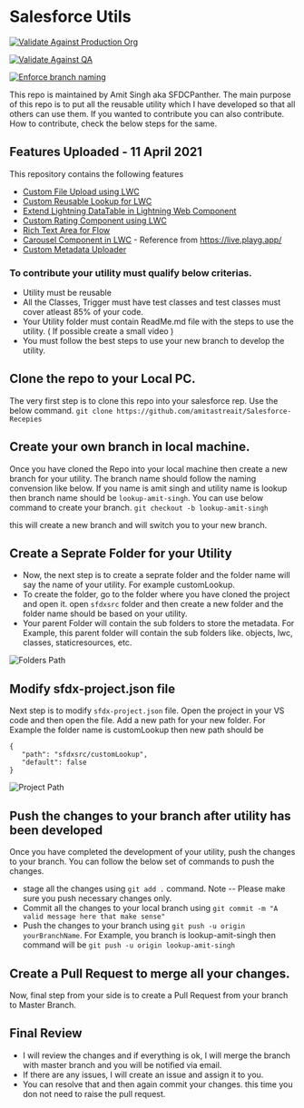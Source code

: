 # Salesforce Utils

[![Validate Against Production Org](https://github.com/amitastreait/Salesforce-Short-Hands/actions/workflows/salesforce-dx-master.yml/badge.svg?branch=master)](https://github.com/amitastreait/Salesforce-Short-Hands/actions/workflows/salesforce-dx-master.yml)

[![Validate Against QA](https://github.com/amitastreait/Salesforce-Short-Hands/actions/workflows/ci-push.yml/badge.svg)](https://github.com/amitastreait/Salesforce-Short-Hands/actions/workflows/ci-push.yml)

[![Enforce branch naming](https://github.com/amitastreait/Salesforce-Short-Hands/actions/workflows/branch-naming.yml/badge.svg)](https://github.com/amitastreait/Salesforce-Short-Hands/actions/workflows/branch-naming.yml)

This repo is maintained by Amit Singh aka SFDCPanther. The main purpose of this repo is to put all the reusable utility which I have developed so that all others can use them. If you wanted to contribute you can also contribute. How to contribute, check the below steps for the same.

## Features Uploaded - 11 April 2021
This repository contains the following features

- [Custom File Upload using LWC](https://github.com/amitastreait/Salesforce-Short-Hands/tree/master/sfdxsrc/customFileUpload)
- [Custom Reusable Lookup for LWC](https://github.com/amitastreait/Salesforce-Short-Hands/tree/master/sfdxsrc/customLookup)
- [Extend Lightning DataTable in Lightning Web Component](https://github.com/amitastreait/Salesforce-Short-Hands/tree/master/sfdxsrc/lightningDataTable)
- [Custom Rating Component using LWC](https://github.com/amitastreait/Salesforce-Short-Hands/tree/master/sfdxsrc/ratingComponent)
- [Rich Text Area for Flow](https://github.com/amitastreait/Salesforce-Short-Hands/tree/master/sfdxsrc/flows/lwc)
- [Carousel Component in LWC](https://github.com/amitastreait/Salesforce-Short-Hands/tree/master/sfdxsrc/flows/lwc) - Reference from https://live.playg.app/
- [Custom Metadata Uploader](https://github.com/amitastreait/Salesforce-Short-Hands/tree/master/sfdxsrc/flows/metadataUploader)

### To contribute your utility must qualify below criterias.

- Utility must be reusable
- All the Classes, Trigger must have test classes and test classes must cover atleast 85% of your code.
- Your Utility folder must contain ReadMe.md file with the steps to use the utility. ( If possible create a small video )
- You must follow the best steps to use your new branch to develop the utility.

## Clone the repo to your Local PC.

The very first step is to clone this repo into your salesforce rep. Use the below command.
`git clone https://github.com/amitastreait/Salesforce-Recepies`

## Create your own branch in local machine.

Once you have cloned the Repo into your local machine then create a new branch for your utility. The branch name should follow the naming convension like below. If you name is amit singh and utility name is lookup then branch name should be `lookup-amit-singh`. You can use below command to create your branch.
`git checkout -b lookup-amit-singh`

this will create a new branch and will switch you to your new branch.

## Create a Seprate Folder for your Utility

- Now, the next step is to create a seprate folder and the folder name will say the name of your utility. For example customLookup.
- To create the folder, go to the folder where you have cloned the project and open it. open `sfdxsrc` folder and then create a new folder and the folder name should be based on your utility.
- Your parent Folder will contain the sub folders to store the metadata. For Example, this parent folder will contain the sub folders like. objects, lwc, classes, staticresources, etc.

![Folders Path](https://github.com/amitastreait/Salesforce-Short-Hands/blob/master/images/folders.PNG)

## Modify sfdx-project.json file

Next step is to modify `sfdx-project.json` file. Open the project in your VS code and then open the file. Add a new path for your new folder. For Example the folder name is customLookup then new path should be
```
{
   "path": "sfdxsrc/customLookup",
   "default": false
}
```
![Project Path](https://github.com/amitastreait/Salesforce-Short-Hands/blob/master/images/path.PNG)

## Push the changes to your branch after utility has been developed
Once you have completed the development of your utility, push the changes to your branch. You can follow the below set of commands to push the changes.

- stage all the changes using `git add .` command. Note -- Please make sure you push necessary changes only.
- Commit all the changes to your local branch using `git commit -m "A valid message here that make sense"`
- Push the changes to your branch using `git push -u origin yourBranchName`. For Example, you branch is lookup-amit-singh then command will be `git push -u origin lookup-amit-singh`

## Create a Pull Request to merge all your changes.
Now, final step from your side is to create a Pull Request from your branch to Master Branch. 

## Final Review
- I will review the changes and if everything is ok, I will merge the branch with master branch and you will be notified via email.
- If there are any issues, I will create an issue and assign it to you.
- You can resolve that and then again commit your changes. this time you don not need to raise the pull request.